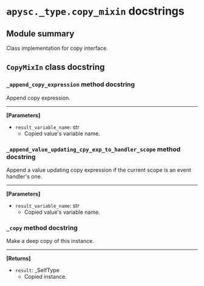 # `apysc._type.copy_mixin` docstrings

## Module summary

Class implementation for copy interface.

## `CopyMixIn` class docstring

### `_append_copy_expression` method docstring

Append copy expression.<hr>

**[Parameters]**

- `result_variable_name`: str
  - Copied value's variable name.

### `_append_value_updating_cpy_exp_to_handler_scope` method docstring

Append a value updating copy expression if the current scope is an event handler's one.<hr>

**[Parameters]**

- `result_variable_name`: str
  - Copied value's variable name.

### `_copy` method docstring

Make a deep copy of this instance.<hr>

**[Returns]**

- `result`: _SelfType
  - Copied instance.